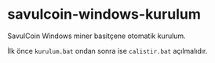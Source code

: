 # savulcoin-windows-kurulum
SavulCoin Windows miner basitçene otomatik kurulum.

İlk önce ``kurulum.bat`` ondan sonra ise ``calistir.bat`` açılmalıdır.
